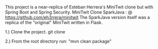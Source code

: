 This project is a near-replica of Esteban Herrera's MiniTwit clone but with Spring Boot and Spring Security.
MiniTwit Clone SparkJava : @ https://github.com/eh3rrera/minitwit
The SparkJava version itself was a replica of the "original" MiniTwit written in Flask.

1.) Clone the project.
git clone <githublocation>
  
2.) From the root directory run:
"mvn clean package"
